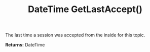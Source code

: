 ﻿---
uid: crmscript_ref_NSChatTopicEntity_GetLastAccept
title: DateTime GetLastAccept()
intellisense: NSChatTopicEntity.GetLastAccept
keywords: NSChatTopicEntity, GetLastAccept
so.topic: reference
---

The last time a session was accepted from the inside for this topic.

**Returns:** DateTime


